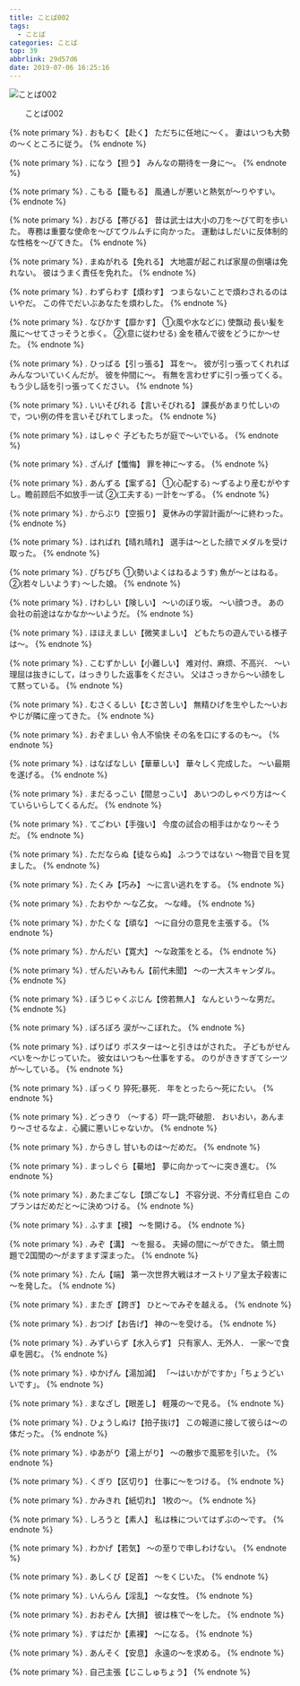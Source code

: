 ```yaml
---
title: ことば002
tags:
  - ことば
categories: ことば
top: 39
abbrlink: 29d57d6
date: 2019-07-06 16:25:16
---
```

![ことば002](https:.jpg)

&emsp;&emsp;ことば002
<!--more-->

{% note primary %}
.
おもむく【赴く】
ただちに任地に～く。
妻はいつも大勢の～くところに従う。
{% endnote %}



{% note primary %}
.
になう【担う】
みんなの期待を一身に〜。
{% endnote %}



{% note primary %}
.
こもる【籠もる】
風通しが悪いと熱気が～りやすい。
{% endnote %}



{% note primary %}
.
おびる【帯びる】
昔は武士は大小の刀を～びて町を歩いた。
専務は重要な使命を～びてウルムチに向かった。
運動はしだいに反体制的な性格を～びてきた。
{% endnote %}



{% note primary %}
.
まぬがれる【免れる】
大地震が起これば家屋の倒壊は免れない。
彼はうまく責任を免れた。
{% endnote %}



{% note primary %}
.
わずらわす【煩わす】
つまらないことで煩わされるのはいやだ。
この件でだいぶあなたを煩わした。
{% endnote %}



{% note primary %}
.
なびかす【靡かす】
①⦅風や水などに⦆ 使飘动
長い髪を風に～せてさっそうと歩く。
②⦅意に従わせる⦆ 
金を積んで彼をどうにか～せた。
{% endnote %}



{% note primary %}
.
ひっぱる【引っ張る】
耳を〜。
彼が引っ張ってくれればみんなついていくんだが。
彼を仲間に〜。
有無を言わせずに引っ張ってくる。
もう少し話を引っ張ってください。
{% endnote %}



{% note primary %}
.
いいそびれる【言いそびれる】
課長があまり忙しいので，つい例の件を言いそびれてしまった。
{% endnote %}



{% note primary %}
.
はしゃぐ
子どもたちが庭で～いでいる。
{% endnote %}



{% note primary %}
.
ざんげ【懺悔】
罪を神に～する。
{% endnote %}



{% note primary %}
.
あんずる【案ずる】
①⦅心配する⦆ 
～ずるより産むがやすし。瞻前顾后不如放手一试
②⦅工夫する⦆ 
一計を～ずる。
{% endnote %}



{% note primary %}
.
からぶり【空振り】
夏休みの学習計画が～に終わった。
{% endnote %}



{% note primary %}
.
はればれ【晴れ晴れ】
選手は～とした顔でメダルを受け取った。
{% endnote %}



{% note primary %}
.
ぴちぴち
①⦅勢いよくはねるようす⦆ 
魚が～とはねる。
②⦅若々しいようす⦆
～した娘。
{% endnote %}



{% note primary %}
.
けわしい【険しい】
～いのぼり坂。
～い顔つき。
あの会社の前途はなかなか～いようだ。
{% endnote %}



{% note primary %}
.
ほほえましい【微笑ましい】
どもたちの遊んでいる様子は〜。
{% endnote %}



{% note primary %}
.
こむずかしい【小難しい】
难对付、麻烦、不高兴．
～い理屈は抜きにして，はっきりした返事をください。
父はさっきから～い顔をして黙っている。
{% endnote %}



{% note primary %}
.
むさくるしい【むさ苦しい】
無精ひげを生やした～いおやじが隣に座ってきた。
{% endnote %}



{% note primary %}
.
おぞましい
令人不愉快
その名を口にするのも〜。
{% endnote %}



{% note primary %}
.
はなばなしい【華華しい】
華々しく完成した。
～い最期を遂げる。
{% endnote %}



{% note primary %}
.
まだるっこい【間怠っこい】
あいつのしゃべり方は～くていらいらしてくるんだ。
{% endnote %}



{% note primary %}
.
てごわい【手強い】
今度の試合の相手はかなり～そうだ。
{% endnote %}



{% note primary %}
.
ただならぬ【徒ならぬ】
ふつうではない
～物音で目を覚ました。
{% endnote %}



{% note primary %}
.
たくみ【巧み】
〜に言い逃れをする。
{% endnote %}



{% note primary %}
.
たおやか
～な乙女。
～な峰。
{% endnote %}



{% note primary %}
.
かたくな【頑な】
～に自分の意見を主張する。
{% endnote %}



{% note primary %}
.
かんだい【寛大】
～な政策をとる。
{% endnote %}



{% note primary %}
.
ぜんだいみもん【前代未聞】
〜の一大スキャンダル。
{% endnote %}



{% note primary %}
.
ぼうじゃくぶじん【傍若無人】
なんという～な男だ。
{% endnote %}



{% note primary %}
.
ぽろぽろ
涙が～こぼれた。
{% endnote %}



{% note primary %}
.
ばりばり
ポスターは～と引きはがされた。
子どもがせんべいを～かじっていた。
彼女はいつも～仕事をする。
のりがききすぎてシーツが～している。
{% endnote %}



{% note primary %}
.
ぽっくり
猝死;暴死．
年をとったら～死にたい。
{% endnote %}



{% note primary %}
.
どっきり
（～する）吓一跳;吓破胆．
おいおい，あんまり～させるなよ．心臓に悪いじゃないか。
{% endnote %}



{% note primary %}
.
からきし
甘いものは〜だめだ。
{% endnote %}



{% note primary %}
.
まっしぐら【驀地】
夢に向かって～に突き進む。
{% endnote %}



{% note primary %}
.
あたまごなし【頭ごなし】
不容分说、不分青红皂白
このプランはだめだと〜に決めつける。
{% endnote %}



{% note primary %}
.
ふすま【襖】
〜を開ける。
{% endnote %}



{% note primary %}
.
みぞ【溝】
～を掘る。
夫婦の間に～ができた。
領土問題で2国間の～がますます深まった。
{% endnote %}



{% note primary %}
.
たん【端】
第一次世界大戦はオーストリア皇太子殺害に～を発した。
{% endnote %}



{% note primary %}
.
またぎ【跨ぎ】
ひと〜でみぞを越える。
{% endnote %}



{% note primary %}
.
おつげ【お告げ】
神の〜を受ける。
{% endnote %}



{% note primary %}
.
みずいらず【水入らず】
只有家人、无外人．
一家～で食卓を囲む。
{% endnote %}



{% note primary %}
.
ゆかげん【湯加減】
「～はいかがですか」「ちょうどいいです」。
{% endnote %}



{% note primary %}
.
まなざし【眼差し】
軽蔑の〜で見る。
{% endnote %}



{% note primary %}
.
ひょうしぬけ【拍子抜け】
この報道に接して彼らは〜の体だった。
{% endnote %}



{% note primary %}
.
ゆあがり【湯上がり】
〜の散歩で風邪を引いた。
{% endnote %}



{% note primary %}
.
くぎり【区切り】
仕事に〜をつける。
{% endnote %}



{% note primary %}
.
かみきれ【紙切れ】
1枚の～。
{% endnote %}



{% note primary %}
.
しろうと【素人】
私は株についてはずぶの～です。
{% endnote %}



{% note primary %}
.
わかげ【若気】
〜の至りで申しわけない。
{% endnote %}



{% note primary %}
.
あしくび【足首】
〜をくじいた。
{% endnote %}



{% note primary %}
.
いんらん【淫乱】
〜な女性。
{% endnote %}



{% note primary %}
.
おおぞん【大損】
彼は株で〜をした。
{% endnote %}



{% note primary %}
.
すはだか【素裸】
〜になる。
{% endnote %}



{% note primary %}
.
あんそく【安息】
永遠の〜を求める。
{% endnote %}



{% note primary %}
.
自己主張【じこしゅちょう】
{% endnote %}